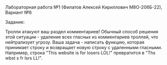 Лабораторная работа №1 (Филатов Алексей Кириллович М8О-206Б-22), Вариант №6

Задание:

Тролли атакуют ваш раздел комментариев!
Обычный способ решения этой ситуации - удаление всех гласных из комментариев троллей, что
нейтрализует угрозу.
Ваша задача - написать функцию, которая принимает строку и возвращает новую строку с
удаленными гласными.
Например, строка "This website is for losers LOL!" превратится в "Ths wbst s fr lsrs LL!".
